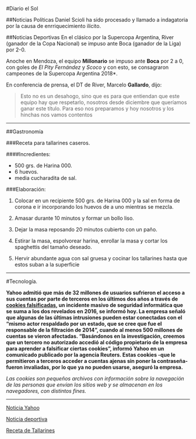 #Diario el Sol

##Noticias Políticas
Daniel Scioli ha sido procesado y llamado a indagatoria por la causa de enrriquecimiento ilícito.

##Noticias Deportivas
En el clásico por la Supercopa Argentina, River (ganador de la Copa Nacional) se impuso ante Boca (ganador de la Liga) por 2-0. 

Anoche en Mendoza, el equipo **Millonario** se impuso ante **Boca** por 2 a 0, con goles de *El Pity Fernández* y *Scoco* y con esto, se consagraron campeones de la Supercopa Argentina 2018*.

En conferencia de prensa, el DT de River, Marcelo **Gallardo**, dijo: 
>Esto no es un desahogo, sino que es para que entiendan que este equipo hay que respetarlo, nosotros desde diciembre que queríamos ganar este título. Para eso nos preparamos y hoy nosotros y los hinchas nos vamos contentos

---
##Gastronomía

###Receta para tallarines caseros.

####Incredientes:

* 500 grs. de Harina 000.
* 6 huevos.
* media cucharadita de sal.

###Elaboración:

1. Colocar en un recipiente 500 grs. de Harina 000 y la sal en forma de corona e ir incorporando los huevos de a uno mientras se mezcla.

2.  Amasar durante 10 minutos y formar un bollo liso.

3. Dejar la masa reposando 20 minutos cubierto con un paño.

4. Estirar la masa, espolvorear harina, enrollar la masa y cortar los spaghettis del tamaño deseado.

5. Hervir abundante agua con sal gruesa y cocinar los tallarines hasta que estos suban a la superficie

---

#Tecnología.

**Yahoo admitió que más de 32 millones de usuarios sufrieron el
acceso a sus cuentas por parte de terceros en los últimos dos años
a través de [cookies falsificadas](https://www.genbeta.com/a-fondo/como-son-las-cookies-falsificadas-que-le-estan-dando-tantos-dolores-de-cabeza-a-yahoo), un incidente masivo de seguridad
informática que se suma a los dos revelados en 2016, se informó
hoy.
La empresa señaló que algunas de las últimas intrusiones pueden
estar conectadas con el “mismo actor respaldado por un estado,
que se cree que fue el responsable de la filtración de 2014”,
cuando al menos 500 millones de cuentas se vieron afectadas.
“Basándonos en la investigación, creemos que un tercero no
autorizado accedió al código propietario de la empresa para
aprender a falsificar ciertas cookies”, informó Yahoo en un
comunicado publicado por la agencia Reuters.
Estas cookies -que le permitieron a terceros acceder a cuentas
ajenas sin poner la contraseña- fueron invaliadas, por lo que ya no
pueden usarse, aseguró la empresa.**

*Las cookies son pequeños archivos con información sobre la
navegación de las personas que envían los sitios web y se
almacenan en los navegadores, con distintos fines.*

---


[Noticia Yahoo](https://www.lanacion.com.ar/1989307-una-nueva-filtracion-en-yahoo-afecto-a-32-millones-de-cuentas)

[Noticia deportiva](https://www.google.com.ar/amp/s/argentina.as.com/argentina/2018/03/15/futbol/1521071476_497853.amp.html)

[Receta de Tallarines](https://cookpad.com/ar/recetas/2178240-fideos-caseros-al-huevo)
